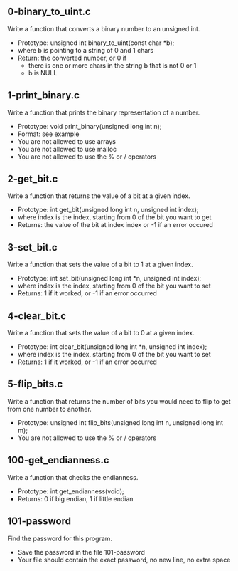 ## 0-binary_to_uint.c
Write a function that converts a binary number to an unsigned int.
 - Prototype: unsigned int binary_to_uint(const char *b);
 - where b is pointing to a string of 0 and 1 chars
 - Return: the converted number, or 0 if
	-  there is one or more chars in the string b that is not 0 or 1
	-  b is NULL

## 1-print_binary.c
Write a function that prints the binary representation of a number.
  - Prototype: void print_binary(unsigned long int n);
  - Format: see example
  - You are not allowed to use arrays
  - You are not allowed to use malloc
  - You are not allowed to use the % or / operators

## 2-get_bit.c
Write a function that returns the value of a bit at a given index.
  - Prototype: int get_bit(unsigned long int n, unsigned int index);
  - where index is the index, starting from 0 of the bit you want to get
  - Returns: the value of the bit at index index or -1 if an error occured

## 3-set_bit.c
Write a function that sets the value of a bit to 1 at a given index.
  - Prototype: int set_bit(unsigned long int *n, unsigned int index);
  - where index is the index, starting from 0 of the bit you want to set
  - Returns: 1 if it worked, or -1 if an error occurred

## 4-clear_bit.c
Write a function that sets the value of a bit to 0 at a given index.
  - Prototype: int clear_bit(unsigned long int *n, unsigned int index);
  - where index is the index, starting from 0 of the bit you want to set
  - Returns: 1 if it worked, or -1 if an error occurred

## 5-flip_bits.c
Write a function that returns the number of bits you would need to flip to get from one number to another.
  - Prototype: unsigned int flip_bits(unsigned long int n, unsigned long int m);
  - You are not allowed to use the % or / operators

## 100-get_endianness.c
Write a function that checks the endianness.
  - Prototype: int get_endianness(void);
  - Returns: 0 if big endian, 1 if little endian

## 101-password
Find the password for this program.
  - Save the password in the file 101-password
  - Your file should contain the exact password, no new line, no extra space
